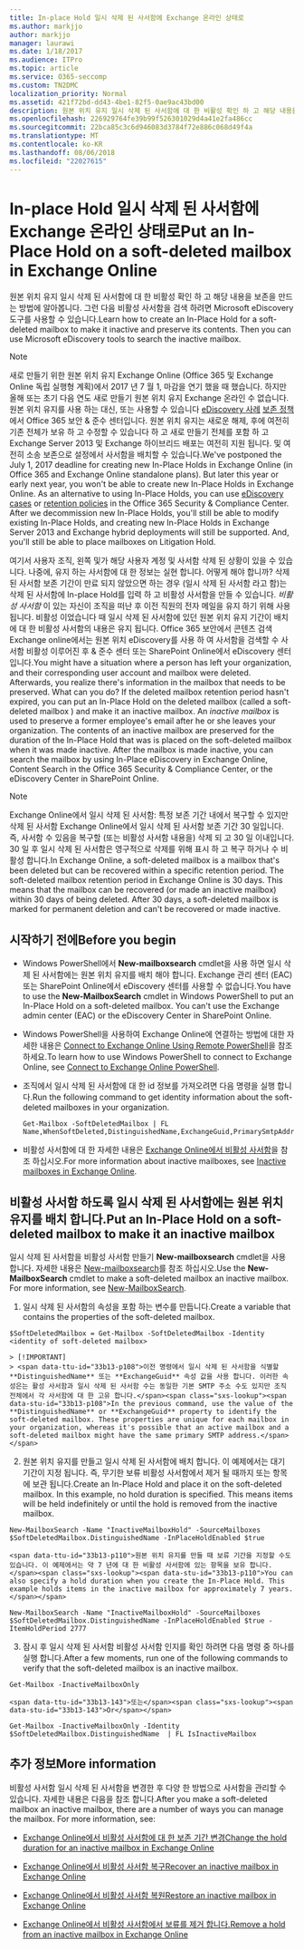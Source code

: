 ```yaml
---
title: In-place Hold 일시 삭제 된 사서함에 Exchange 온라인 상태로
ms.author: markjjo
author: markjjo
manager: laurawi
ms.date: 1/18/2017
ms.audience: ITPro
ms.topic: article
ms.service: O365-seccomp
ms.custom: TN2DMC
localization_priority: Normal
ms.assetid: 421f72bd-dd43-4be1-82f5-0ae9ac43bd00
description: 원본 위치 유지 일시 삭제 된 사서함에 대 한 비활성 확인 하 고 해당 내용을 보존을 만드는 방법에 알아봅니다. 그런 다음 비활성 사서함을 검색 하려면 Microsoft eDiscovery 도구를 사용할 수 있습니다.
ms.openlocfilehash: 226929764fe39b99f526301029d4a41e2fa486cc
ms.sourcegitcommit: 22bca85c3c6d946083d3784f72e886c068d49f4a
ms.translationtype: MT
ms.contentlocale: ko-KR
ms.lasthandoff: 08/06/2018
ms.locfileid: "22027615"
---
```

# <a name="put-an-in-place-hold-on-a-soft-deleted-mailbox-in-exchange-online"></a><span data-ttu-id="33b13-104">In-place Hold 일시 삭제 된 사서함에 Exchange 온라인 상태로</span><span class="sxs-lookup"><span data-stu-id="33b13-104">Put an In-Place Hold on a soft-deleted mailbox in Exchange Online</span></span>

<span data-ttu-id="33b13-p102">원본 위치 유지 일시 삭제 된 사서함에 대 한 비활성 확인 하 고 해당 내용을 보존을 만드는 방법에 알아봅니다. 그런 다음 비활성 사서함을 검색 하려면 Microsoft eDiscovery 도구를 사용할 수 있습니다.</span><span class="sxs-lookup"><span data-stu-id="33b13-p102">Learn how to create an In-Place Hold for a soft-deleted mailbox to make it inactive and preserve its contents. Then you can use Microsoft eDiscovery tools to search the inactive mailbox.</span></span>
  
> [!NOTE]
> <span data-ttu-id="33b13-p103">새로 만들기 위한 원본 위치 유지 Exchange Online (Office 365 및 Exchange Online 독립 실행형 계획)에서 2017 년 7 월 1, 마감을 연기 했을 때 했습니다. 하지만 올해 또는 초기 다음 연도 새로 만들기 원본 위치 유지 Exchange 온라인 수 없습니다. 원본 위치 유지를 사용 하는 대신, 또는 사용할 수 있습니다 [eDiscovery 사례](https://go.microsoft.com/fwlink/?linkid=780738) [보존 정책](https://go.microsoft.com/fwlink/?linkid=827811) 에서 Office 365 보안 &amp; 준수 센터입니다. 원본 위치 유지는 새로운 해제, 후에 여전히 기존 전체가 보유 하 고 수정할 수 있습니다 하 고 새로 만들기 전체를 포함 하 고 Exchange Server 2013 및 Exchange 하이브리드 배포는 여전히 지원 됩니다. 및 여전히 소송 보존으로 설정에서 사서함을 배치할 수 있습니다.</span><span class="sxs-lookup"><span data-stu-id="33b13-p103">We've postponed the July 1, 2017 deadline for creating new In-Place Holds in Exchange Online (in Office 365 and Exchange Online standalone plans). But later this year or early next year, you won't be able to create new In-Place Holds in Exchange Online. As an alternative to using In-Place Holds, you can use [eDiscovery cases](https://go.microsoft.com/fwlink/?linkid=780738) or [retention policies](https://go.microsoft.com/fwlink/?linkid=827811) in the Office 365 Security &amp; Compliance Center. After we decommission new In-Place Holds, you'll still be able to modify existing In-Place Holds, and creating new In-Place Holds in Exchange Server 2013 and Exchange hybrid deployments will still be supported. And, you'll still be able to place mailboxes on Litigation Hold.</span></span> 
  
<span data-ttu-id="33b13-p104">여기서 사용자 조직, 왼쪽 및가 해당 사용자 계정 및 사서함 삭제 된 상황이 있을 수 있습니다. 나중에, 유지 하는 사서함에 대 한 정보는 실현 합니다. 어떻게 해야 합니까? 삭제 된 사서함 보존 기간이 만료 되지 않았으면 하는 경우 (일시 삭제 된 사서함 라고 함)는 삭제 된 사서함에 In-place Hold를 입력 하 고 비활성 사서함을 만들 수 있습니다. *비활성 사서함* 이 있는 자신이 조직을 떠난 후 이전 직원의 전자 메일을 유지 하기 위해 사용 됩니다. 비활성 이었습니다 때 일시 삭제 된 사서함에 있던 원본 위치 유지 기간이 배치에 대 한 비활성 사서함의 내용은 유지 됩니다. Office 365 보안에서 콘텐츠 검색 Exchange online에서는 원본 위치 eDiscovery를 사용 하 여 사서함을 검색할 수 사서함 비활성 이루어진 후 &amp; 준수 센터 또는 SharePoint Online에서 eDiscovery 센터입니다.</span><span class="sxs-lookup"><span data-stu-id="33b13-p104">You might have a situation where a person has left your organization, and their corresponding user account and mailbox were deleted. Afterwards, you realize there's information in the mailbox that needs to be preserved. What can you do? If the deleted mailbox retention period hasn't expired, you can put an In-Place Hold on the deleted mailbox (called a  soft-deleted mailbox ) and make it an inactive mailbox. An  *inactive mailbox*  is used to preserve a former employee's email after he or she leaves your organization. The contents of an inactive mailbox are preserved for the duration of the In-Place Hold that was is placed on the soft-deleted mailbox when it was made inactive. After the mailbox is made inactive, you can search the mailbox by using In-Place eDiscovery in Exchange Online, Content Search in the Office 365 Security &amp; Compliance Center, or the eDiscovery Center in SharePoint Online.</span></span> 
  
> [!NOTE]
> <span data-ttu-id="33b13-p105">Exchange Online에서 일시 삭제 된 사서함: 특정 보존 기간 내에서 복구할 수 있지만 삭제 된 사서함 Exchange Online에서 일시 삭제 된 사서함 보존 기간 30 일입니다. 즉, 사서함 수 있음을 복구할 (또는 비활성 사서함 내용을) 삭제 되 고 30 일 이내입니다. 30 일 후 일시 삭제 된 사서함은 영구적으로 삭제를 위해 표시 하 고 복구 하거나 수 비활성 합니다.</span><span class="sxs-lookup"><span data-stu-id="33b13-p105">In Exchange Online, a soft-deleted mailbox is a mailbox that's been deleted but can be recovered within a specific retention period. The soft-deleted mailbox retention period in Exchange Online is 30 days. This means that the mailbox can be recovered (or made an inactive mailbox) within 30 days of being deleted. After 30 days, a soft-deleted mailbox is marked for permanent deletion and can't be recovered or made inactive.</span></span> 
  
## <a name="before-you-begin"></a><span data-ttu-id="33b13-123">시작하기 전에</span><span class="sxs-lookup"><span data-stu-id="33b13-123">Before you begin</span></span>
<span data-ttu-id="33b13-124"><a name="sectionSection0"> </a></span><span class="sxs-lookup"><span data-stu-id="33b13-124"></span></span>

- <span data-ttu-id="33b13-p106">Windows PowerShell에서 **New-mailboxsearch** cmdlet을 사용 하면 일시 삭제 된 사서함에는 원본 위치 유지를 배치 해야 합니다. Exchange 관리 센터 (EAC) 또는 SharePoint Online에서 eDiscovery 센터를 사용할 수 없습니다.</span><span class="sxs-lookup"><span data-stu-id="33b13-p106">You have to use the **New-MailboxSearch** cmdlet in Windows PowerShell to put an In-Place Hold on a soft-deleted mailbox. You can't use the Exchange admin center (EAC) or the eDiscovery Center in SharePoint Online.</span></span> 
    
- <span data-ttu-id="33b13-127">Windows PowerShell을 사용하여 Exchange Online에 연결하는 방법에 대한 자세한 내용은 [Connect to Exchange Online Using Remote PowerShell](https://go.microsoft.com/fwlink/p/?linkid=396554)을 참조하세요.</span><span class="sxs-lookup"><span data-stu-id="33b13-127">To learn how to use Windows PowerShell to connect to Exchange Online, see [Connect to Exchange Online PowerShell](https://go.microsoft.com/fwlink/p/?linkid=396554).</span></span>
    
- <span data-ttu-id="33b13-128">조직에서 일시 삭제 된 사서함에 대 한 id 정보를 가져오려면 다음 명령을 실행 합니다.</span><span class="sxs-lookup"><span data-stu-id="33b13-128">Run the following command to get identity information about the soft-deleted mailboxes in your organization.</span></span> 
    
  ```
  Get-Mailbox -SoftDeletedMailbox | FL Name,WhenSoftDeleted,DistinguishedName,ExchangeGuid,PrimarySmtpAddress
  ```

- <span data-ttu-id="33b13-129">비활성 사서함에 대 한 자세한 내용은 [Exchange Online에서 비활성 사서함](http://technet.microsoft.com/library/2f2948c5-1c5a-4643-865c-b36e4ac1414b.aspx)을 참조 하십시오.</span><span class="sxs-lookup"><span data-stu-id="33b13-129">For more information about inactive mailboxes, see [Inactive mailboxes in Exchange Online](http://technet.microsoft.com/library/2f2948c5-1c5a-4643-865c-b36e4ac1414b.aspx).</span></span>
    
## <a name="put-an-in-place-hold-on-a-soft-deleted-mailbox-to-make-it-an-inactive-mailbox"></a><span data-ttu-id="33b13-130">비활성 사서함 하도록 일시 삭제 된 사서함에는 원본 위치 유지를 배치 합니다.</span><span class="sxs-lookup"><span data-stu-id="33b13-130">Put an In-Place Hold on a soft-deleted mailbox to make it an inactive mailbox</span></span>
<span data-ttu-id="33b13-131"><a name="sectionSection1"> </a></span><span class="sxs-lookup"><span data-stu-id="33b13-131"></span></span>

<span data-ttu-id="33b13-p107">일시 삭제 된 사서함을 비활성 사서함 만들기 **New-mailboxsearch** cmdlet을 사용 합니다. 자세한 내용은 [New-mailboxsearch](http://technet.microsoft.com/library/74303b47-bb49-407c-a43b-590356eae35c.aspx)를 참조 하십시오.</span><span class="sxs-lookup"><span data-stu-id="33b13-p107">Use the **New-MailboxSearch** cmdlet to make a soft-deleted mailbox an inactive mailbox. For more information, see [New-MailboxSearch](http://technet.microsoft.com/library/74303b47-bb49-407c-a43b-590356eae35c.aspx).</span></span>
  
1. <span data-ttu-id="33b13-134">일시 삭제 된 사서함의 속성을 포함 하는 변수를 만듭니다.</span><span class="sxs-lookup"><span data-stu-id="33b13-134">Create a variable that contains the properties of the soft-deleted mailbox.</span></span> 
    
  ```
  $SoftDeletedMailbox = Get-Mailbox -SoftDeletedMailbox -Identity <identity of soft-deleted mailbox>
  ```

    > [!IMPORTANT]
    > <span data-ttu-id="33b13-p108">이전 명령에서 일시 삭제 된 사서함을 식별할 **DistinguishedName** 또는 **ExchangeGuid** 속성 값을 사용 합니다. 이러한 속성은는 활성 사서함과 일시 삭제 된 사서함 수는 동일한 기본 SMTP 주소 수도 있지만 조직 전체에서 각 사서함에 대 한 고유 합니다.</span><span class="sxs-lookup"><span data-stu-id="33b13-p108">In the previous command, use the value of the **DistinguishedName** or **ExchangeGuid** property to identify the soft-deleted mailbox. These properties are unique for each mailbox in your organization, whereas it's possible that an active mailbox and a soft-deleted mailbox might have the same primary SMTP address.</span></span> 
  
2. <span data-ttu-id="33b13-p109">원본 위치 유지를 만들고 일시 삭제 된 사서함에 배치 합니다. 이 예제에서는 대기 기간이 지정 됩니다. 즉, 무기한 보류 비활성 사서함에서 제거 될 때까지 또는 항목에 보관 됩니다.</span><span class="sxs-lookup"><span data-stu-id="33b13-p109">Create an In-Place Hold and place it on the soft-deleted mailbox. In this example, no hold duration is specified. This means items will be held indefinitely or until the hold is removed from the inactive mailbox.</span></span>
    
  ```
  New-MailboxSearch -Name "InactiveMailboxHold" -SourceMailboxes $SoftDeletedMailbox.DistinguishedName -InPlaceHoldEnabled $true
  
  ```

    <span data-ttu-id="33b13-p110">원본 위치 유지를 만들 때 보류 기간을 지정할 수도 있습니다. 이 예제에서는 약 7 년에 대 한 비활성 사서함에 있는 항목을 보유 합니다.</span><span class="sxs-lookup"><span data-stu-id="33b13-p110">You can also specify a hold duration when you create the In-Place Hold. This example holds items in the inactive mailbox for approximately 7 years.</span></span>
    
  ```
  New-MailboxSearch -Name "InactiveMailboxHold" -SourceMailboxes $SoftDeletedMailbox.DistinguishedName -InPlaceHoldEnabled $true -ItemHoldPeriod 2777
  ```

3. <span data-ttu-id="33b13-142">잠시 후 일시 삭제 된 사서함 비활성 사서함 인지를 확인 하려면 다음 명령 중 하나를 실행 합니다.</span><span class="sxs-lookup"><span data-stu-id="33b13-142">After a few moments, run one of the following commands to verify that the soft-deleted mailbox is an inactive mailbox.</span></span>
    
  ```
  Get-Mailbox -InactiveMailboxOnly
  ```

    <span data-ttu-id="33b13-143">또는</span><span class="sxs-lookup"><span data-stu-id="33b13-143">Or</span></span>
    
  ```
  Get-Mailbox -InactiveMailboxOnly -Identity $SoftDeletedMailbox.DistinguishedName  | FL IsInactiveMailbox
  ```

## <a name="more-information"></a><span data-ttu-id="33b13-144">추가 정보</span><span class="sxs-lookup"><span data-stu-id="33b13-144">More information</span></span>
<span data-ttu-id="33b13-145"><a name="sectionSection2"> </a></span><span class="sxs-lookup"><span data-stu-id="33b13-145"></span></span>

<span data-ttu-id="33b13-p111">비활성 사서함 일시 삭제 된 사서함을 변경한 후 다양 한 방법으로 사서함을 관리할 수 있습니다. 자세한 내용은 다음을 참조 합니다.</span><span class="sxs-lookup"><span data-stu-id="33b13-p111">After you make a soft-deleted mailbox an inactive mailbox, there are a number of ways you can manage the mailbox. For more information, see:</span></span>
  
- [<span data-ttu-id="33b13-148">Exchange Online에서 비활성 사서함에 대 한 보존 기간 변경</span><span class="sxs-lookup"><span data-stu-id="33b13-148">Change the hold duration for an inactive mailbox in Exchange Online</span></span>](http://technet.microsoft.com/library/96eb634e-af2f-454e-8014-b698396811c4.aspx)
    
- [<span data-ttu-id="33b13-149">Exchange Online에서 비활성 사서함 복구</span><span class="sxs-lookup"><span data-stu-id="33b13-149">Recover an inactive mailbox in Exchange Online</span></span>](http://technet.microsoft.com/library/283838b4-66ba-4c34-b221-e1a3875e1d29.aspx)
    
- [<span data-ttu-id="33b13-150">Exchange Online에서 비활성 사서함 복원</span><span class="sxs-lookup"><span data-stu-id="33b13-150">Restore an inactive mailbox in Exchange Online</span></span>](http://technet.microsoft.com/library/1fb02feb-49e5-4485-aec5-9f1537b772b6.aspx)
    
- [<span data-ttu-id="33b13-151">Exchange Online에서 비활성 사서함에서 보류를 제거 합니다.</span><span class="sxs-lookup"><span data-stu-id="33b13-151">Remove a hold from an inactive mailbox in Exchange Online</span></span>](http://technet.microsoft.com/library/930a98c3-cd81-4aaa-8e22-19714cb2b731.aspx)
    

